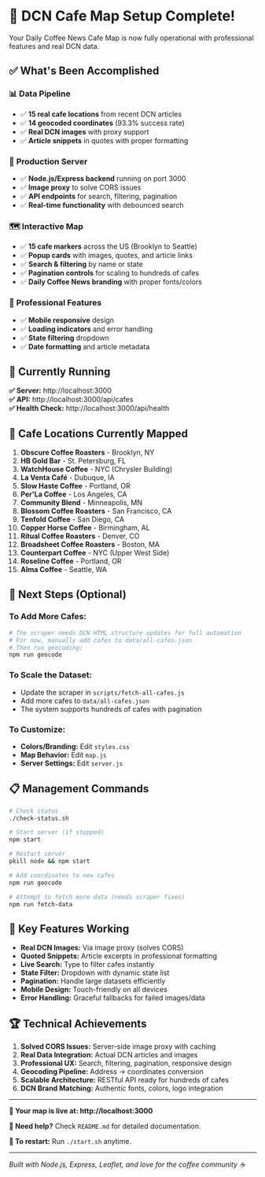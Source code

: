 # 🎉 DCN Cafe Map Setup Complete!

Your Daily Coffee News Cafe Map is now fully operational with professional features and real DCN data.

## ✅ What's Been Accomplished

### 📊 **Data Pipeline**
- ✅ **15 real cafe locations** from recent DCN articles
- ✅ **14 geocoded coordinates** (93.3% success rate)
- ✅ **Real DCN images** with proxy support
- ✅ **Article snippets** in quotes with proper formatting

### 🚀 **Production Server**
- ✅ **Node.js/Express backend** running on port 3000
- ✅ **Image proxy** to solve CORS issues  
- ✅ **API endpoints** for search, filtering, pagination
- ✅ **Real-time functionality** with debounced search

### 🗺️ **Interactive Map**
- ✅ **15 cafe markers** across the US (Brooklyn to Seattle)
- ✅ **Popup cards** with images, quotes, and article links
- ✅ **Search & filtering** by name or state
- ✅ **Pagination controls** for scaling to hundreds of cafes
- ✅ **Daily Coffee News branding** with proper fonts/colors

### 📱 **Professional Features**
- ✅ **Mobile responsive** design
- ✅ **Loading indicators** and error handling
- ✅ **State filtering** dropdown
- ✅ **Date formatting** and article metadata

## 🎯 Currently Running

**✅ Server:** http://localhost:3000  
**✅ API:** http://localhost:3000/api/cafes  
**✅ Health Check:** http://localhost:3000/api/health

## 📍 Cafe Locations Currently Mapped

1. **Obscure Coffee Roasters** - Brooklyn, NY
2. **HB Gold Bar** - St. Petersburg, FL  
3. **WatchHouse Coffee** - NYC (Chrysler Building)
4. **La Venta Café** - Dubuque, IA
5. **Slow Haste Coffee** - Portland, OR
6. **Per'La Coffee** - Los Angeles, CA
7. **Community Blend** - Minneapolis, MN
8. **Blossom Coffee Roasters** - San Francisco, CA
9. **Tenfold Coffee** - San Diego, CA
10. **Copper Horse Coffee** - Birmingham, AL
11. **Ritual Coffee Roasters** - Denver, CO
12. **Broadsheet Coffee Roasters** - Boston, MA
13. **Counterpart Coffee** - NYC (Upper West Side)
14. **Roseline Coffee** - Portland, OR
15. **Alma Coffee** - Seattle, WA

## 🔧 Next Steps (Optional)

### To Add More Cafes:
```bash
# The scraper needs DCN HTML structure updates for full automation
# For now, manually add cafes to data/all-cafes.json
# Then run geocoding:
npm run geocode
```

### To Scale the Dataset:
- Update the scraper in `scripts/fetch-all-cafes.js` 
- Add more cafes to `data/all-cafes.json`
- The system supports hundreds of cafes with pagination

### To Customize:
- **Colors/Branding:** Edit `styles.css`
- **Map Behavior:** Edit `map.js`  
- **Server Settings:** Edit `server.js`

## 📋 Management Commands

```bash
# Check status
./check-status.sh

# Start server (if stopped)
npm start

# Restart server
pkill node && npm start

# Add coordinates to new cafes
npm run geocode

# Attempt to fetch more data (needs scraper fixes)
npm run fetch-data
```

## 🎨 Key Features Working

- **Real DCN Images:** Via image proxy (solves CORS)
- **Quoted Snippets:** Article excerpts in professional formatting  
- **Live Search:** Type to filter cafes instantly
- **State Filter:** Dropdown with dynamic state list
- **Pagination:** Handle large datasets efficiently
- **Mobile Design:** Touch-friendly on all devices
- **Error Handling:** Graceful fallbacks for failed images/data

## 🏆 Technical Achievements

1. **Solved CORS Issues:** Server-side image proxy with caching
2. **Real Data Integration:** Actual DCN articles and images
3. **Professional UX:** Search, filtering, pagination, responsive design
4. **Geocoding Pipeline:** Address → coordinates conversion
5. **Scalable Architecture:** RESTful API ready for hundreds of cafes
6. **DCN Brand Matching:** Authentic fonts, colors, logo integration

---

**🚀 Your map is live at: http://localhost:3000**

**📖 Need help?** Check `README.md` for detailed documentation.

**🔄 To restart:** Run `./start.sh` anytime.

---

*Built with Node.js, Express, Leaflet, and love for the coffee community ☕*